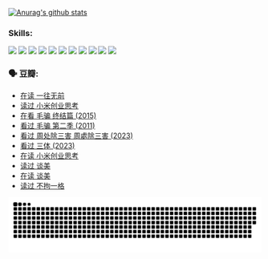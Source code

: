 
[![Anurag's github stats](https://github-readme-stats.vercel.app/api?username=w940853815)](https://github.com/anuraghazra/github-readme-stats)

### Skills:

<code><img height="32" src="https://cdn.jsdelivr.net/npm/simple-icons@v5/icons/python.svg"></code>
<code><img height="32" src="https://cdn.jsdelivr.net/npm/simple-icons@v5/icons/javascript.svg"></code>
<code><img height="32" src="https://cdn.jsdelivr.net/npm/simple-icons@v5/icons/django.svg"></code>
<code><img height="32" src="https://cdn.jsdelivr.net/npm/simple-icons@v5/icons/flask.svg"></code>
<code><img height="32" src="https://cdn.jsdelivr.net/npm/simple-icons@v5/icons/vuetify.svg"></code>
<code><img height="32" src="https://cdn.jsdelivr.net/npm/simple-icons@v5/icons/git.svg"></code>
<code><img height="32" src="https://cdn.jsdelivr.net/npm/simple-icons@v5/icons/docker.svg"></code>
<code><img height="32" src="https://cdn.jsdelivr.net/npm/simple-icons@v5/icons/postgresql.svg"></code>
<code><img height="32" src="https://cdn.jsdelivr.net/npm/simple-icons@v5/icons/elasticsearch.svg"></code>
<code><img height="32" src="https://cdn.jsdelivr.net/npm/simple-icons@v5/icons/macos.svg"></code>
<code><img height="32" src="https://cdn.jsdelivr.net/npm/simple-icons@v5/icons/linux.svg"></code>

### 🗣 豆瓣:

<!-- DOUBAN-ACTIVITIES:START -->
- [在读 一往无前](https://www.douban.com/people/136069238/status/4590507310/?_i=14652718)
- [读过 小米创业思考](https://www.douban.com/people/136069238/status/4590506983/?_i=14652718)
- [在看 毛骗 终结篇‎ (2015)](https://www.douban.com/people/136069238/status/4581971924/?_i=14652718)
- [看过 毛骗 第二季‎ (2011)](https://www.douban.com/people/136069238/status/4581971810/?_i=14652718)
- [看过 周处除三害 周處除三害‎ (2023)](https://www.douban.com/people/136069238/status/4575646701/?_i=14652718)
- [看过 三体‎ (2023)](https://www.douban.com/people/136069238/status/4574263039/?_i=14652718)
- [在读 小米创业思考](https://www.douban.com/people/136069238/status/4572047905/?_i=14652718)
- [读过 谈美](https://www.douban.com/people/136069238/status/4572047629/?_i=14652718)
- [在读 谈美](https://www.douban.com/people/136069238/status/4560861771/?_i=14652718)
- [读过 不拘一格](https://www.douban.com/people/136069238/status/4560861445/?_i=14652718)
<!-- DOUBAN-ACTIVITIES:END -->


![Snake animation](https://raw.githubusercontent.com/w940853815/w940853815/output/github-contribution-grid-snake.svg)

<!--
**w940853815/w940853815** is a ✨ _special_ ✨ repository because its `README.md` (this file) appears on your GitHub profile.

Here are some ideas to get you started:

- 🔭 I’m currently working on ...
- 🌱 I’m currently learning ...
- 👯 I’m looking to collaborate on ...
- 🤔 I’m looking for help with ...
- 💬 Ask me about ...
- 📫 How to reach me: ...
- 😄 Pronouns: ...
- ⚡ Fun fact: ...
-->
